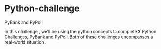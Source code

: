 # Python-challenge
PyBank and PyPoll

In this challenge , we'll be using the python concepts to complete **2** Python Challenges, PyBank and PyPoll.
Both of these challenges encompasses a real-world situation .
